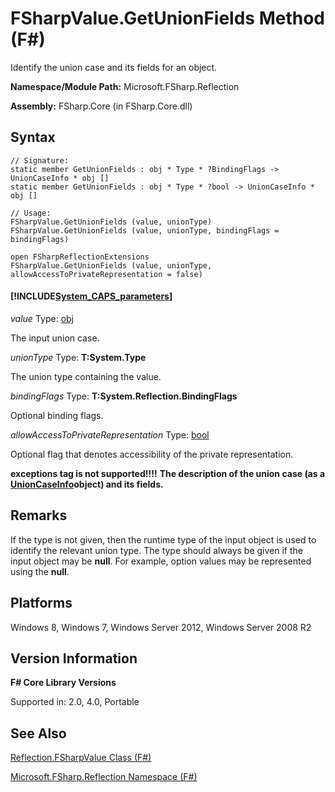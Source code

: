 # FSharpValue.GetUnionFields Method (F#)

Identify the union case and its fields for an object.

**Namespace/Module Path:** Microsoft.FSharp.Reflection

**Assembly:** FSharp.Core (in FSharp.Core.dll)


## Syntax

```
// Signature:
static member GetUnionFields : obj * Type * ?BindingFlags -> UnionCaseInfo * obj []
static member GetUnionFields : obj * Type * ?bool -> UnionCaseInfo * obj []

// Usage:
FSharpValue.GetUnionFields (value, unionType)
FSharpValue.GetUnionFields (value, unionType, bindingFlags = bindingFlags)

open FSharpReflectionExtensions
FSharpValue.GetUnionFields (value, unionType, allowAccessToPrivateRepresentation = false)
```

#### [!INCLUDE[System_CAPS_parameters](//System/Token/System_CAPS_parameters_md.md)]
*value*
Type: [obj](http://msdn.microsoft.com/en-us/library/dcf2430f-702b-40e5-a0a1-97518bf137f7)


The input union case.


*unionType*
Type: **T:System.Type**


The union type containing the value.


*bindingFlags*
Type: **T:System.Reflection.BindingFlags**


Optional binding flags.


*allowAccessToPrivateRepresentation*
Type: [bool](http://msdn.microsoft.com/en-us/library/89c0cf9c-49ce-4207-a3be-555851a67dd5)


Optional flag that denotes accessibility of the private representation.



**exceptions tag is not supported!!!!**
**The description of the union case (as a [UnionCaseInfo](http://msdn.microsoft.com/en-us/library/d97eb038-9521-4e20-89b4-dd0cd92d7221)object) and its fields.**
## Remarks
If the type is not given, then the runtime type of the input object is used to identify the relevant union type. The type should always be given if the input object may be **null**. For example, option values may be represented using the **null**.


## Platforms
Windows 8, Windows 7, Windows Server 2012, Windows Server 2008 R2


## Version Information
**F# Core Library Versions**

Supported in: 2.0, 4.0, Portable




## See Also
[Reflection.FSharpValue Class &#40;F&#35;&#41;](Reflection.FSharpValue+Class+%28FSharp%29.md)

[Microsoft.FSharp.Reflection Namespace &#40;F&#35;&#41;](Microsoft.FSharp.Reflection+Namespace+%28FSharp%29.md)

